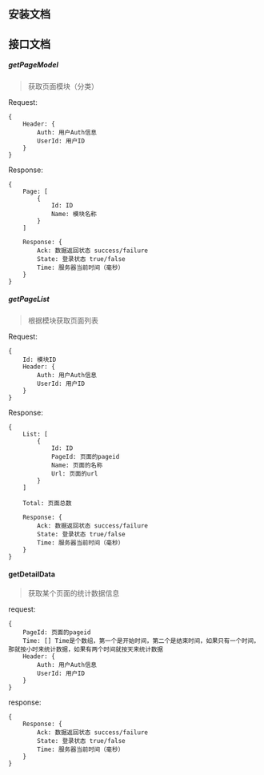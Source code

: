 ## 安装文档

## 接口文档

##### getPageModel
> 获取页面模块（分类）

Request:
```
{
    Header: {
        Auth: 用户Auth信息
        UserId: 用户ID
    }
}
```
Response:
```
{
    Page: [
        {
            Id: ID
            Name: 模块名称
        }
    ]

    Response: {
        Ack: 数据返回状态 success/failure
        State: 登录状态 true/false
        Time: 服务器当前时间（毫秒）
    }
}
```

##### getPageList
> 根据模块获取页面列表

Request:
```
{
    Id: 模块ID
    Header: {
        Auth: 用户Auth信息
        UserId: 用户ID
    }
}
```
Response:
```
{
    List: [
        {
            Id: ID
            PageId: 页面的pageid
            Name: 页面的名称
            Url: 页面的url
        }
    ]

    Total: 页面总数

    Response: {
        Ack: 数据返回状态 success/failure
        State: 登录状态 true/false
        Time: 服务器当前时间（毫秒）
    }
}
```

#### getDetailData
> 获取某个页面的统计数据信息

request:
```
{
    PageId: 页面的pageid
    Time: [] Time是个数组，第一个是开始时间，第二个是结束时间，如果只有一个时间，那就按小时来统计数据，如果有两个时间就按天来统计数据
    Header: {
        Auth: 用户Auth信息
        UserId: 用户ID
    }
}
```

response:
```
{
    Response: {
        Ack: 数据返回状态 success/failure
        State: 登录状态 true/false
        Time: 服务器当前时间（毫秒）
    }
}
```